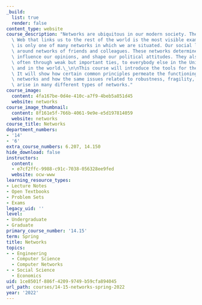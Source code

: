 ```yaml
---
_build:
  list: true
  render: false
content_type: website
course_description: "Networks are ubiquitous in our modern society. The World Wide\
  \ Web that links us to the rest of the world is the most visible example. But it\
  \ is only one of many networks in which we are situated. Our social life is organized\
  \ around networks of friends and colleagues. These networks determine our information,\
  \ influence our opinions, and shape our political attitudes. They also link us,\
  \ often through weak but important ties, to everybody else in the United States\
  \ and in the world.\_\n\nThis course will introduce the tools for the study of networks.\
  \ It will show how certain common principles permeate the functioning of these diverse\
  \ networks and how the same issues related to robustness, fragility, and interlinkages\
  \ arise in many different types of networks."
course_image:
  content: 4fa167be-0d4e-410c-a7f9-4beb5a851d45
  website: networks
course_image_thumbnail:
  content: 8f161e5f-766b-4061-9e9e-e5d197814059
  website: networks
course_title: Networks
department_numbers:
- '14'
- '6'
extra_course_numbers: 6.207, 14.150
hide_download: false
instructors:
  content:
  - e7cf2ffc-9988-c91c-7038-056328ee9fed
  website: ocw-www
learning_resource_types:
- Lecture Notes
- Open Textbooks
- Problem Sets
- Exams
legacy_uid: ''
level:
- Undergraduate
- Graduate
primary_course_number: '14.15'
term: Spring
title: Networks
topics:
- - Engineering
  - Computer Science
  - Computer Networks
- - Social Science
  - Economics
uid: 1ce8501f-886f-4209-9749-b59cfa894045
url_path: courses/14-15-networks-spring-2022
year: '2022'
---
```

